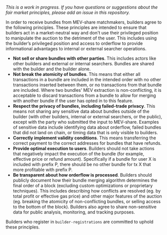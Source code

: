 _This is a work in progress. If you have questions or suggestions about the fair market principles, please add an issue in this repository._

In order to receive bundles from MEV-share matchmakers, builders agree to the following principles. These principles are intended to ensure that builders act in a market-neutral way and don't use their privileged position to manipulate the auction to the detriment of the user. This includes using the builder’s privileged position and access to orderflow to provide informational advantages to internal or external searcher operations.

- **Not sell or share bundles with other parties**. This includes actors like other builders and external or internal searchers. Bundles are shared with the builder and the builder alone.
- **Not break the atomicity of bundles**. This means that either all transactions in a bundle are included in the intended order with no other transactions inserted between them, or no transactions from that bundle are included. Where two bundles' MEV extraction is non-conflicting, it is acceptable to discard transactions from a bundle to allow for merging with another bundle if the user has opted in to this feature.
- **Respect the privacy of bundles, including failed-trade privacy**. This means not sharing any sensitive data about bundles outside of the builder (with other builders, internal or external searchers, or the public), except with the party who submitted the input to MEV-share. Examples of sensitive data include identifying data about orderflow, failed bundles that did not land on chain, or timing data that is only visible to builders.
- **Correctly implement validity conditions**. This means transferring the correct payment to the correct addresses for bundles that have refunds.
- **Provide optimal execution to users**. Builders should not take actions that negatively impact the execution of the bundle (for example, effective price or refund amount). Specifically if a bundle for user X is included with prefix P, there should be no other bundle for tx X that more profitable with prefix P.
- **Be transparent about how orderflow is processed**. Builders should publicly document how their bundle merging algorithm determines the final order of a block (excluding custom optimizations or proprietary techniques). This includes describing how conflicts are resolved (eg. by total profit or effective gas price) and other major features of the auction (eg. breaking the atomicity of non-conflicting bundles, or selling access to the bottom of the block). Builders also agree to share non-sensitive data for public analysis, monitoring, and tracking purposes.

Builders who register in `builder-registrations` are committed to uphold these principles. 
